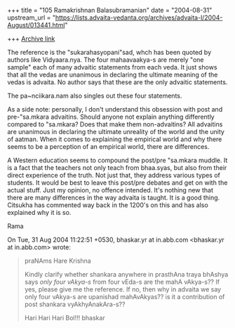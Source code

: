 +++
title = "105 Ramakrishnan Balasubramanian"
date = "2004-08-31"
upstream_url = "https://lists.advaita-vedanta.org/archives/advaita-l/2004-August/013441.html"

+++
[Archive link](https://lists.advaita-vedanta.org/archives/advaita-l/2004-August/013441.html)

The reference is the "sukarahasyopani"sad, whch has been quoted by
authors like Vidyaara.nya. The four mahaavaakya-s are merely "one
sample" each of many advaitic statements from each veda. It just shows
that all the vedas are unanimous in declaring the ultimate meaning of
the vedas is advaita. No author says that these are the only advaitic
statements.

The pa~nciikara.nam also singles out these four statements.

As a side note: personally, I don't understand this obsession with
post and pre-"sa.mkara advaitins. Should anyone not explain anything
differently compared to "sa.mkara? Does that make them non-advaitins?
All advaitins are unanimous in declaring the ultimate unreality of the
world and the unity of aatman. When it comes to explaining the
empirical world and why there seems to be a perception of an empirical
world, there are differences.

A Western education seems to compound the post/pre "sa.mkara muddle.
It is a fact that the teachers not only teach from bhaa.syas, but also
from their direct experience of the truth. Not just that, they address
various types of students. It would be best to leave this post/pre
debates and get on with the actual stuff. Just my opinion, no offence
intended. It's nothing new that there are many differences in the way
advaita is taught. It is a good thing. Citsukha has commented way back
in the 1200's on this and has also explained why it is so.

Rama

On Tue, 31 Aug 2004 11:22:51 +0530, bhaskar.yr at in.abb.com
<bhaskar.yr at in.abb.com> wrote:
> 
> praNAms
> Hare Krishna
> 
> Kindly clarify whether shankara anywhere in prasthAna traya bhAshya says
> *only four vAkya-s* from four vEda-s are the mahA vAkya-s?? If yes, please
> give me the reference.  If no, then why in advaita we say only four vAkya-s
> are upanishad mahAvAkyas??  is it a contribution of post shankara
> vyAkhyAnakAra-s??
> 
> Hari Hari Hari Bol!!!
> bhaskar

